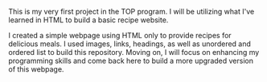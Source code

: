 This is my very first project in the TOP program.
I will be utilizing what I've learned in HTML to build a basic recipe website. 

I created a simple webpage using HTML only to provide recipes for delicious meals. 
I used images, links, headings, as well as unordered and ordered list to build this repository. Moving on, I will focus on enhancing my programming skills and come back here to build a more upgraded version of this webpage.
